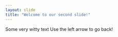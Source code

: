 ```yaml
---
layout: slide
title: "Welcome to our second slide!"
---
```

Some very witty text
Use the left arrow to go back!
